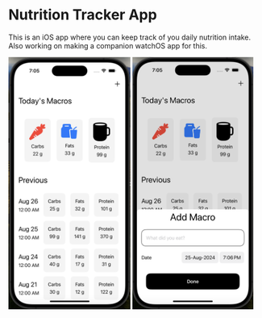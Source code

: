 # Nutrition Tracker App
This is an iOS app where you can keep track of you daily nutrition intake.
Also working on making a companion watchOS app for this.


<img src="mainPage.png" height=500px> </img>
<img src="addPage.png" height=500px > </img>
